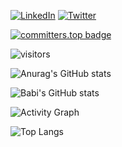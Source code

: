<p align="left">
<a href="https://www.linkedin.com/in/babi-mumba/"><img alt="LinkedIn" src="https://img.shields.io/badge/LinkedIn-BabiMumba-blue?style=flat-square&logo=linkedin"></a>
<a href="https://twitter.com/BabiMumba"><img alt="Twitter" src="https://img.shields.io/badge/Twitter-BabiMumba-blue?style=flat-square&logo=twitter"></a>

</p>


[![committers.top badge](https://user-badge.committers.top/congo_private/BabiMumba.svg)](https://user-badge.committers.top/congo_private/BabiMumba)

![visitors](https://visitor-badge.glitch.me/badge?page_id=BabiMumba.BabiMumba)

![Anurag's GitHub stats](https://github-readme-stats.vercel.app/api?username=BabiMumba&show_icons=true&theme=radical)

![Babi's GitHub stats](https://github-readme-streak-stats.herokuapp.com/?user=BabiMumba&theme=material-palenight&hide_border=true)

![Activity Graph](https://activity-graph.herokuapp.com/graph?username=BabiMumba&theme=material-palenight)

![Top Langs](https://github-readme-stats.vercel.app/api/top-langs/?username=BabiMumba&hide_border=true&layout=compact&count_private=true&theme=material-palenight)

